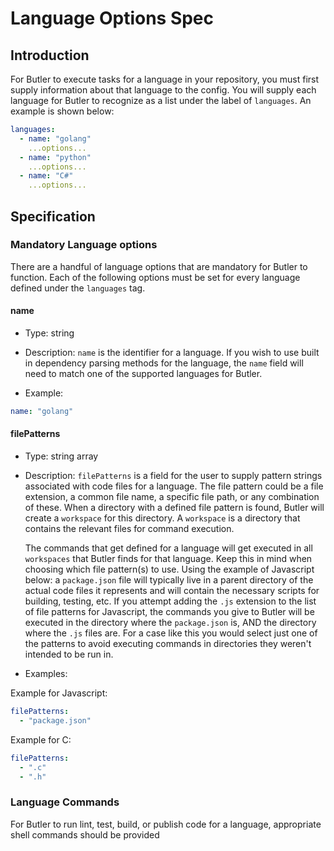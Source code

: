 <!--
Copyright (c) 2023 - 2024 Schweitzer Engineering Laboratories, Inc.
SEL Confidential
-->

# Language Options Spec

## Introduction

For Butler to execute tasks for a language in your repository, you must first supply information about that language to
the config. You will supply each language for Butler to recognize as a list under the label of `languages`. An example is
shown below:

```yaml
languages:
  - name: "golang"
    ...options...
  - name: "python"
    ...options...
  - name: "C#"
    ...options...
```

## Specification

### Mandatory Language options

There are a handful of language options that are mandatory for Butler to function. Each of the following options
must be set for every language defined under the `languages` tag.

#### name

- Type: string

- Description: `name` is the identifier for a language. If you wish to use built in dependency parsing methods for the
  language, the `name` field will need to match one of the supported languages for Butler.

- Example:

```yaml
name: "golang"
```

#### filePatterns

- Type: string array

- Description: `filePatterns` is a field for the user to supply pattern strings associated with code files for
  a language. The file pattern could be a file extension, a common file name, a specific file path, or any combination
  of these. When a directory with a defined file pattern is found, Butler will create a `workspace` for this directory.
  A `workspace` is a directory that contains the relevant files for command execution.

  The commands that get defined for a language will get executed in all `workspaces` that Butler finds for that
  language. Keep this in mind when choosing which file pattern(s) to use. Using the example of Javascript below: a
  `package.json` file will typically live in a parent directory of the actual code files it represents and will contain
  the necessary scripts for building, testing, etc. If you attempt adding the `.js` extension to the list of file
  patterns for Javascript, the commands you give to Butler will be executed in the directory where the `package.json`
  is, AND the directory where the `.js` files are. For a case like this you would select just one of the patterns to
  avoid executing commands in directories they weren't intended to be run in.

- Examples:

Example for Javascript:

```yaml
filePatterns:
  - "package.json"
```

Example for C:

```yaml
filePatterns:
  - ".c"
  - ".h"
```

### Language Commands

For Butler to run lint, test, build, or publish code for a language, appropriate shell commands should be provided
